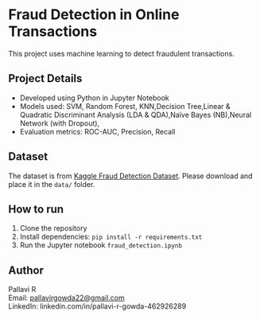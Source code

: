 # Fraud Detection in Online Transactions

This project uses machine learning to detect fraudulent transactions.

## Project Details
- Developed using Python in Jupyter Notebook
- Models used: SVM, Random Forest, KNN,Decision Tree,Linear & Quadratic Discriminant Analysis (LDA & QDA),Naïve Bayes (NB),Neural Network (with Dropout),
- Evaluation metrics: ROC-AUC, Precision, Recall

## Dataset
The dataset is from [Kaggle Fraud Detection Dataset](https://www.kaggle.com/datasets/mlg-ulb/creditcardfraud). Please download and place it in the `data/` folder.

## How to run
1. Clone the repository
2. Install dependencies: `pip install -r requirements.txt`
3. Run the Jupyter notebook `fraud_detection.ipynb`

## Author
Pallavi R  
Email: pallavirgowda22@gmail.com  
LinkedIn: linkedin.com/in/pallavi-r-gowda-462926289
